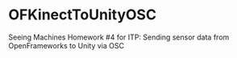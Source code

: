# OFKinectToUnityOSC
Seeing Machines Homework #4 for ITP: Sending sensor data from OpenFrameworks to Unity via OSC
